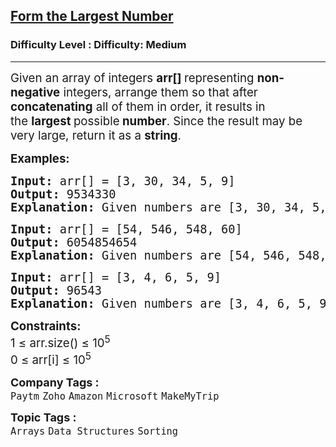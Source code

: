 <h2><a href="https://www.geeksforgeeks.org/problems/largest-number-formed-from-an-array1117/1?_gl=1*zkosw6*_up*MQ..&gclid=CjwKCAiAhqCdBhB0EiwAH8M_GoC4dHdy1Y8GWzmsRI77twRorT41-V4Tcl_M0MJ9Slc_sILYztk6PRoCyegQAvD_BwE">Form the Largest Number</a></h2><h3>Difficulty Level : Difficulty: Medium</h3><hr><div class="problems_problem_content__Xm_eO"><p><span style="font-size: 14pt;">Given an array of integers&nbsp;<strong>arr[]</strong><strong>&nbsp;</strong>representing <strong>non-negative</strong> integers, arrange them so that after <strong>concatenating</strong> all of them in order, it results in the&nbsp;<strong>largest&nbsp;</strong>possible<strong>&nbsp;number</strong>. Since the result may be very large, return it as a <strong>string</strong>.</span></p>
<p><span style="font-size: 14pt;"><strong>Examples:</strong></span></p>
<pre><span style="font-size: 14pt;"><strong>Input:</strong> arr[] = [3, 30, 34, 5, 9]
<strong>Output: </strong>9534330
<strong>Explanation:</strong> Given numbers are [3, 30, 34, 5, 9], the arrangement [9, 5, 34, 3, 30] gives the largest value.</span></pre>
<pre><span style="font-size: 14pt;"><strong>Input:</strong> arr[] = [54, 546, 548, 60]
<strong>Output:</strong> 6054854654
<strong>Explanation:</strong> Given numbers are [54, 546, 548, 60], the arrangement [60, 548, 546, 54] gives the largest value.<br></span></pre>
<pre><span style="font-size: 14pt;"><strong>Input:</strong> arr[] = [3, 4, 6, 5, 9]
<strong>Output:</strong> 96543
<strong>Explanation:</strong> Given numbers are [3, 4, 6, 5, 9], the arrangement [9, 6, 5, 4, 3] gives the largest value.</span></pre>
<p><span style="font-size: 14pt;"><strong>Constraints:</strong><br>1 ≤ arr.size() ≤ 10<sup>5</sup><br>0 ≤ arr[i] ≤ 10<sup>5</sup></span></p></div><p><span style=font-size:18px><strong>Company Tags : </strong><br><code>Paytm</code>&nbsp;<code>Zoho</code>&nbsp;<code>Amazon</code>&nbsp;<code>Microsoft</code>&nbsp;<code>MakeMyTrip</code>&nbsp;<br><p><span style=font-size:18px><strong>Topic Tags : </strong><br><code>Arrays</code>&nbsp;<code>Data Structures</code>&nbsp;<code>Sorting</code>&nbsp;